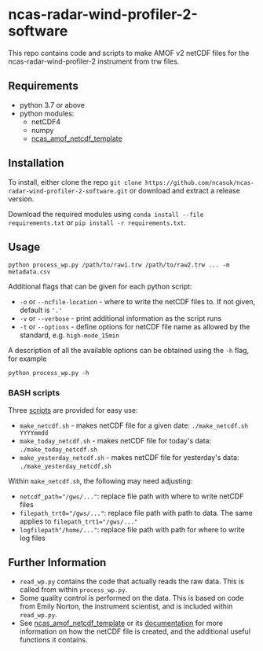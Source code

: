 ncas-radar-wind-profiler-2-software
===================================

This repo contains code and scripts to make AMOF v2 netCDF files for the ncas-radar-wind-profiler-2 instrument from trw files.

Requirements
------------

* python 3.7 or above
* python modules:
  * netCDF4
  * numpy
  * [ncas_amof_netcdf_template](https://ncas-amof-netcdf-template.readthedocs.io/en/stable/index.html)

Installation
------------

To install, either clone the repo `git clone https://github.com/ncasuk/ncas-radar-wind-profiler-2-software.git` or download and extract a release version.

Download the required modules using `conda install --file requirements.txt` or `pip install -r requirements.txt`.


Usage
-----

```
python process_wp.py /path/to/raw1.trw /path/to/raw2.trw ... -m metadata.csv
```
Additional flags that can be given for each python script:
* `-o` or `--ncfile-location` - where to write the netCDF files to. If not given, default is `'.'`
* `-v` or `--verbose` - print additional information as the script runs
* `-t` or `--options` - define options for netCDF file name as allowed by the standard, e.g. `high-mode_15min`

A description of all the available options can be obtained using the `-h` flag, for example
```
python process_wp.py -h
```

### BASH scripts

Three [scripts] are provided for easy use:
* `make_netcdf.sh` - makes netCDF file for a given date: `./make_netcdf.sh YYYYmmdd`
* `make_today_netcdf.sh` - makes netCDF file for today's data: `./make_today_netcdf.sh`
* `make_yesterday_netcdf.sh` - makes netCDF file for yesterday's data: `./make_yesterday_netcdf.sh`

Within `make_netcdf.sh`, the following may need adjusting:
* `netcdf_path="/gws/..."`: replace file path with where to write netCDF files
* `filepath_trt0="/gws/..."`: replace file path with path to data. The same applies to `filepath_trt1="/gws/..."`
* `logfilepath"/home/..."`: replace file path with path for where to write log files


[scripts]: scripts

## Further Information

* `read_wp.py` contains the code that actually reads the raw data. This is called from within `process_wp.py`.
* Some quality control is performed on the data. This is based on code from Emily Norton, the instrument scientist, and is included within `read_wp.py`.
* See [ncas_amof_netcdf_template] or its [documentation] for more information on how the netCDF file is created, and the additional useful functions it contains.

[documentation]: https://ncas-amof-netcdf-template.readthedocs.io/en/stable/index.html
[ncas_amof_netcdf_template]: https://github.com/joshua-hampton/ncas_amof_netcdf_template

